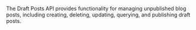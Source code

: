 The Draft Posts API provides functionality for managing unpublished blog posts, including creating, deleting, updating, querying, and publishing draft posts. 
